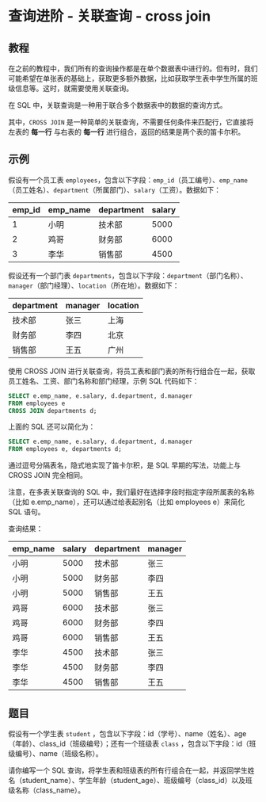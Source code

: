 # 查询进阶 - 关联查询 - cross join


## 教程
在之前的教程中，我们所有的查询操作都是在单个数据表中进行的。但有时，我们可能希望在单张表的基础上，获取更多额外数据，比如获取学生表中学生所属的班级信息等。这时，就需要使用关联查询。

在 SQL 中，关联查询是一种用于联合多个数据表中的数据的查询方式。

其中，`CROSS JOIN` 是一种简单的关联查询，不需要任何条件来匹配行，它直接将左表的 **每一行** 与右表的 **每一行** 进行组合，返回的结果是两个表的笛卡尔积。



## 示例
假设有一个员工表 `employees`，包含以下字段：`emp_id`（员工编号）、`emp_name`（员工姓名）、`department`（所属部门）、`salary`（工资）。数据如下：

| emp_id | emp_name | department | salary |
|--------|----------|------------|--------|
| 1      | 小明     | 技术部     | 5000   |
| 2      | 鸡哥     | 财务部     | 6000   |
| 3      | 李华     | 销售部     | 4500   |



假设还有一个部门表 `departments`，包含以下字段：`department`（部门名称）、`manager`（部门经理）、`location`（所在地）。数据如下：

| department | manager | location |
|------------|---------|----------|
| 技术部     | 张三    | 上海     |
| 财务部     | 李四    | 北京     |
| 销售部     | 王五    | 广州     |



使用 CROSS JOIN 进行关联查询，将员工表和部门表的所有行组合在一起，获取员工姓名、工资、部门名称和部门经理，示例 SQL 代码如下：

```sql
SELECT e.emp_name, e.salary, d.department, d.manager
FROM employees e
CROSS JOIN departments d;
```

上面的 SQL 还可以简化为：

```sql
SELECT e.emp_name, e.salary, d.department, d.manager
FROM employees e, departments d;
```

通过逗号分隔表名，隐式地实现了笛卡尔积，是 SQL 早期的写法，功能上与 CROSS JOIN 完全相同。

注意，在多表关联查询的 SQL 中，我们最好在选择字段时指定字段所属表的名称（比如 e.emp_name），还可以通过给表起别名（比如 employees e）来简化 SQL 语句。

查询结果：

| emp_name | salary | department | manager |
|----------|--------|------------|---------|
| 小明     | 5000   | 技术部     | 张三    |
| 小明     | 5000   | 财务部     | 李四    |
| 小明     | 5000   | 销售部     | 王五    |
| 鸡哥     | 6000   | 技术部     | 张三    |
| 鸡哥     | 6000   | 财务部     | 李四    |
| 鸡哥     | 6000   | 销售部     | 王五    |
| 李华     | 4500   | 技术部     | 张三    |
| 李华     | 4500   | 财务部     | 李四    |
| 李华     | 4500   | 销售部     | 王五    |



## 题目

假设有一个学生表 `student` ，包含以下字段：id（学号）、name（姓名）、age（年龄）、class_id（班级编号）；还有一个班级表 `class` ，包含以下字段：id（班级编号）、name（班级名称）。

请你编写一个 SQL 查询，将学生表和班级表的所有行组合在一起，并返回学生姓名（student_name）、学生年龄（student_age）、班级编号（class_id）以及班级名称（class_name）。
